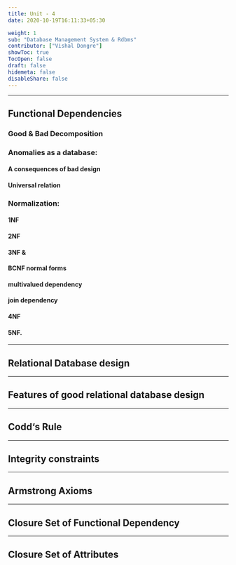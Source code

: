 ```yaml
---
title: Unit - 4
date: 2020-10-19T16:11:33+05:30

weight: 1
sub: "Database Management System & Rdbms"
contributor: ["Vishal Dongre"]
showToc: true
TocOpen: false
draft: false
hidemeta: false
disableShare: false
---
```


---

## Functional Dependencies

### Good & Bad Decomposition

### Anomalies as a database:

#### A consequences of bad design

#### Universal relation

### Normalization:

#### 1NF

#### 2NF

#### 3NF &

#### BCNF normal forms

#### multivalued dependency

#### join dependency

#### 4NF

#### 5NF.

---

## Relational Database design

---

## Features of good relational database design

---

## Codd‘s Rule

---

## Integrity constraints

---

## Armstrong Axioms

---

## Closure Set of Functional Dependency

---

## Closure Set of Attributes
